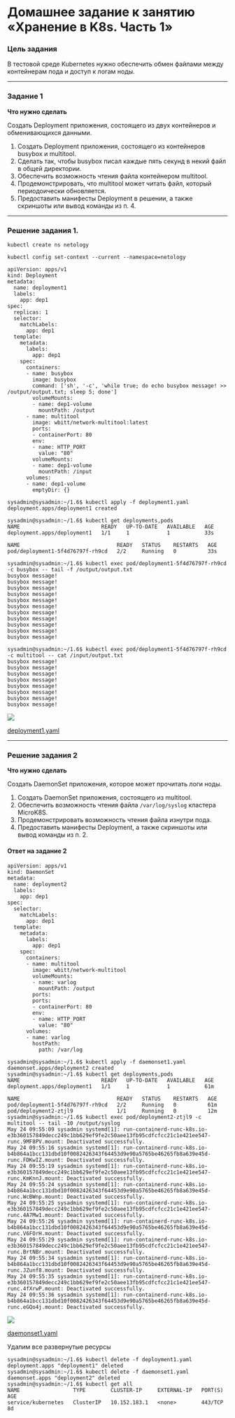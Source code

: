 # Домашнее задание к занятию «Хранение в K8s. Часть 1»  

### Цель задания

В тестовой среде Kubernetes нужно обеспечить обмен файлами между контейнерам пода и доступ к логам ноды.

------

### Задание 1 

**Что нужно сделать**

Создать Deployment приложения, состоящего из двух контейнеров и обменивающихся данными.

1. Создать Deployment приложения, состоящего из контейнеров busybox и multitool.
2. Сделать так, чтобы busybox писал каждые пять секунд в некий файл в общей директории.
3. Обеспечить возможность чтения файла контейнером multitool.
4. Продемонстрировать, что multitool может читать файл, который периодоически обновляется.
5. Предоставить манифесты Deployment в решении, а также скриншоты или вывод команды из п. 4.

------

### Решение задания 1.

```
kubectl create ns netology

kubectl config set-context --current --namespace=netology
```
```
apiVersion: apps/v1
kind: Deployment
metadata:
  name: deployment1
  labels:
    app: dep1
spec:
  replicas: 1
  selector:
    matchLabels:
      app: dep1
  template:
    metadata:
      labels:
        app: dep1
    spec:
      containers:
      - name: busybox
        image: busybox
        command: ['sh', '-c', 'while true; do echo busybox message! >> /output/output.txt; sleep 5; done']
        volumeMounts:
        - name: dep1-volume
          mountPath: /output
      - name: multitool
        image: wbitt/network-multitool:latest
        ports:
        - containerPort: 80
        env:
        - name: HTTP_PORT
          value: "80"
        volumeMounts:
        - name: dep1-volume
          mountPath: /input
      volumes:
      - name: dep1-volume
        emptyDir: {}
```
```
sysadmin@sysadmin:~/1.6$ kubectl apply -f deployment1.yaml 
deployment.apps/deployment1 created
```
```
sysadmin@sysadmin:~/1.6$ kubectl get deployments,pods
NAME                          READY   UP-TO-DATE   AVAILABLE   AGE
deployment.apps/deployment1   1/1     1            1           33s

NAME                               READY   STATUS    RESTARTS   AGE
pod/deployment1-5f4d76797f-rh9cd   2/2     Running   0          33s
```
```
sysadmin@sysadmin:~/1.6$ kubectl exec pod/deployment1-5f4d76797f-rh9cd -c busybox -- tail -f /output/output.txt
busybox message!
busybox message!
busybox message!
busybox message!
busybox message!
busybox message!
busybox message!
busybox message!
busybox message!
busybox message!
busybox message!
```
```
sysadmin@sysadmin:~/1.6$ kubectl exec pod/deployment1-5f4d76797f-rh9cd -c multitool -- cat /input/output.txt
busybox message!
busybox message!
busybox message!
busybox message!
busybox message!
busybox message!
busybox message!
busybox message!
```
![](./images/kube-stor-1.png)

[deployment1.yaml](./configs/deployment1.yaml)

------

### Решение задания 2

**Что нужно сделать**

Создать DaemonSet приложения, которое может прочитать логи ноды.

1. Создать DaemonSet приложения, состоящего из multitool.
2. Обеспечить возможность чтения файла `/var/log/syslog` кластера MicroK8S.
3. Продемонстрировать возможность чтения файла изнутри пода.
4. Предоставить манифесты Deployment, а также скриншоты или вывод команды из п. 2.

#### Ответ на задание 2
```
apiVersion: apps/v1
kind: DaemonSet
metadata:
  name: deployment2
  labels:
    app: dep1
spec:
  selector:
    matchLabels:
      app: dep1
  template:
    metadata:
      labels:
        app: dep1
    spec:
      containers:
      - name: multitool
        image: wbitt/network-multitool
        volumeMounts:
        - name: varlog
          mountPath: /output
        ports:
        ports:
        - containerPort: 80
        env:
        - name: HTTP_PORT
          value: "80"
      volumes:
      - name: varlog
        hostPath:
          path: /var/log
```
```
sysadmin@sysadmin:~/1.6$ kubectl apply -f daemonset1.yaml 
daemonset.apps/deployment2 created
sysadmin@sysadmin:~/1.6$ kubectl get deployments,pods
NAME                          READY   UP-TO-DATE   AVAILABLE   AGE
deployment.apps/deployment1   1/1     1            1           61m

NAME                               READY   STATUS    RESTARTS   AGE
pod/deployment1-5f4d76797f-rh9cd   2/2     Running   0          61m
pod/deployment2-ztjl9              1/1     Running   0          12m
sysadmin@sysadmin:~/1.6$ kubectl exec pod/deployment2-ztjl9 -c multitool -- tail -10 /output/syslog
May 24 09:55:09 sysadmin systemd[1]: run-containerd-runc-k8s.io-e3b360157849decc249c1bb629ef9fe2c50aee13fb95cdfcfcc21c1e421ee547-runc.9MF8PV.mount: Deactivated successfully.
May 24 09:55:16 sysadmin systemd[1]: run-containerd-runc-k8s.io-b4b864a1bcc131dbd10f0082426343f64453d9e90a5765be46265fb8a639e45d-runc.FDKwIZ.mount: Deactivated successfully.
May 24 09:55:19 sysadmin systemd[1]: run-containerd-runc-k8s.io-e3b360157849decc249c1bb629ef9fe2c50aee13fb95cdfcfcc21c1e421ee547-runc.KmKnnJ.mount: Deactivated successfully.
May 24 09:55:24 sysadmin systemd[1]: run-containerd-runc-k8s.io-b4b864a1bcc131dbd10f0082426343f64453d9e90a5765be46265fb8a639e45d-runc.WcBWnp.mount: Deactivated successfully.
May 24 09:55:25 sysadmin systemd[1]: run-containerd-runc-k8s.io-e3b360157849decc249c1bb629ef9fe2c50aee13fb95cdfcfcc21c1e421ee547-runc.4A7Mw1.mount: Deactivated successfully.
May 24 09:55:26 sysadmin systemd[1]: run-containerd-runc-k8s.io-b4b864a1bcc131dbd10f0082426343f64453d9e90a5765be46265fb8a639e45d-runc.V6FOrH.mount: Deactivated successfully.
May 24 09:55:29 sysadmin systemd[1]: run-containerd-runc-k8s.io-e3b360157849decc249c1bb629ef9fe2c50aee13fb95cdfcfcc21c1e421ee547-runc.BrtNBr.mount: Deactivated successfully.
May 24 09:55:34 sysadmin systemd[1]: run-containerd-runc-k8s.io-b4b864a1bcc131dbd10f0082426343f64453d9e90a5765be46265fb8a639e45d-runc.JZunf8.mount: Deactivated successfully.
May 24 09:55:35 sysadmin systemd[1]: run-containerd-runc-k8s.io-e3b360157849decc249c1bb629ef9fe2c50aee13fb95cdfcfcc21c1e421ee547-runc.4fXrwP.mount: Deactivated successfully.
May 24 09:55:36 sysadmin systemd[1]: run-containerd-runc-k8s.io-b4b864a1bcc131dbd10f0082426343f64453d9e90a5765be46265fb8a639e45d-runc.eGQo4j.mount: Deactivated successfully.
```

![](./images/kube-stor-2.png)  

[daemonset1.yaml](./configs/daemonset1.yaml)  

Удалим все развернутые ресурсы
```
sysadmin@sysadmin:~/1.6$ kubectl delete -f deployment1.yaml 
deployment.apps "deployment1" deleted
sysadmin@sysadmin:~/1.6$ kubectl delete -f daemonset1.yaml 
daemonset.apps "deployment2" deleted
sysadmin@sysadmin:~/1.6$ kubectl get all
NAME                 TYPE        CLUSTER-IP     EXTERNAL-IP   PORT(S)   AGE
service/kubernetes   ClusterIP   10.152.183.1   <none>        443/TCP   8d
```
